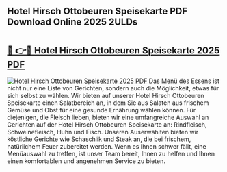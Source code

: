 ## Hotel Hirsch Ottobeuren Speisekarte PDF Download Online 2025 2ULDs

# <h2><a href="http://gce2fah.nevu.top/?p=Hotel+Hirsch+Ottobeuren+Speisekarte">🔗 👉🔴 Hotel Hirsch Ottobeuren Speisekarte 2025 PDF</a></h2>

[![Hotel Hirsch Ottobeuren Speisekarte 2025 PDF](https://i.imgur.com/dBaPXMq.png)](http://gce2fah.nevu.top/?p=Hotel+Hirsch+Ottobeuren+Speisekarte)
Das Menü des Essens ist nicht nur eine Liste von Gerichten, sondern auch die Möglichkeit, etwas für sich selbst zu wählen. Wir bieten auf unserer Hotel Hirsch Ottobeuren Speisekarte einen Salatbereich an, in dem Sie aus Salaten aus frischem Gemüse und Obst für eine gesunde Ernährung wählen können. Für diejenigen, die Fleisch lieben, bieten wir eine umfangreiche Auswahl an Gerichten auf der Hotel Hirsch Ottobeuren Speisekarte an: Rindfleisch, Schweinefleisch, Huhn und Fisch. Unseren Auserwählten bieten wir köstliche Gerichte wie Schaschlik und Steak an, die bei frischem, natürlichem Feuer zubereitet werden. Wenn es Ihnen schwer fällt, eine Menüauswahl zu treffen, ist unser Team bereit, Ihnen zu helfen und Ihnen einen komfortablen und angenehmen Service zu bieten.
